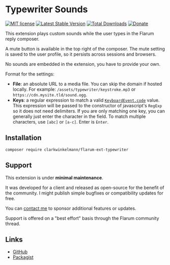 # Typewriter Sounds

[![MIT license](https://img.shields.io/badge/license-MIT-blue.svg)](https://github.com/clarkwinkelmann/flarum-ext-typewriter/blob/master/LICENSE.md) [![Latest Stable Version](https://img.shields.io/packagist/v/clarkwinkelmann/flarum-ext-typewriter.svg)](https://packagist.org/packages/clarkwinkelmann/flarum-ext-typewriter) [![Total Downloads](https://img.shields.io/packagist/dt/clarkwinkelmann/flarum-ext-typewriter.svg)](https://packagist.org/packages/clarkwinkelmann/flarum-ext-typewriter) [![Donate](https://img.shields.io/badge/paypal-donate-yellow.svg)](https://www.paypal.me/clarkwinkelmann)

This extension plays custom sounds while the user types in the Flarum reply composer.

A mute button is available in the top right of the composer.
The mute setting is saved to the user profile, so it persists across sessions and browsers.

No sounds are embedded in the extension, you have to provide your own.

Format for the settings:

- **File**: an absolute URL to a media file. You can skip the domain if hosted locally. For example: `/assets/typewriter/keystroke.mp3` or `https://cdn.mysite.tld/sound.ogg`.
- **Keys**: a regular expression to match a valid [`KeyboardEvent.code`](https://developer.mozilla.org/en-US/docs/Web/API/KeyboardEvent/code) value. This expression will be passed to the constructor of javascript's `RegExp` so it does not need delimiters. If you are only matching one key, you can generally just enter the character in the field. To match multiple characters, use `[abc]` or `[a-c]`. Enter is `Enter`.

## Installation

    composer require clarkwinkelmann/flarum-ext-typewriter

## Support

This extension is under **minimal maintenance**.

It was developed for a client and released as open-source for the benefit of the community.
I might publish simple bugfixes or compatibility updates for free.

You can [contact me](https://clarkwinkelmann.com/flarum) to sponsor additional features or updates.

Support is offered on a "best effort" basis through the Flarum community thread.

## Links

- [GitHub](https://github.com/clarkwinkelmann/flarum-ext-typewriter)
- [Packagist](https://packagist.org/packages/clarkwinkelmann/flarum-ext-typewriter)
